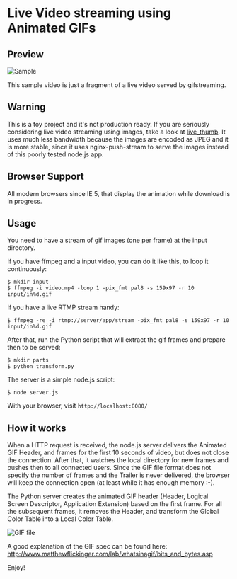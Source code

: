 Live Video streaming using Animated GIFs
========================================

Preview
-------

![Sample](https://raw.github.com/jbochi/gifstreaming/master/doc/sample.gif)

This sample video is just a fragment of a live video served by gifstreaming.

Warning
-------

This is a toy project and it's not production ready. If you are seriously considering 
live video streaming using images, take a look at [live_thumb](https://github.com/jbochi/live_thumb).
It uses much less bandwidth because the images are encoded as JPEG and it is more
stable, since it uses nginx-push-stream to serve the images instead of this poorly
tested node.js app.

Browser Support
---------------

All modern browsers since IE 5, that display the animation while download is in progress.

Usage
-----

You need to have a stream of gif images (one per frame) at the input directory.

If you have ffmpeg and a input video, you can do it like this, to loop it continuously:

    $ mkdir input
    $ ffmpeg -i video.mp4 -loop 1 -pix_fmt pal8 -s 159x97 -r 10 input/in%d.gif

If you have a live RTMP stream handy:

    $ ffmpeg -re -i rtmp://server/app/stream -pix_fmt pal8 -s 159x97 -r 10 input/in%d.gif

After that, run the Python script that will extract the gif frames and prepare then to be served:

    $ mkdir parts
    $ python transform.py

The server is a simple node.js script:

    $ node server.js


With your browser, visit `http://localhost:8080/`

How it works
------------

When a HTTP request is received, the node.js server delivers the Animated GIF Header, and frames
for the first 10 seconds of video, but does not close the connection. After that, it watches the
local directory for new frames and pushes then to all connected users. Since the GIF file format
does not specify the number of frames and the Trailer is never delivered, the browser will keep
the connection open (at least while it has enough memory :-).

The Python server creates the animated GIF header (Header, Logical Screen Descriptor, Application Extension)
based on the first frame. For all the subsequent frames, it removes the Header, and transform the Global
Color Table into a Local Color Table.

![GIF file](http://www.matthewflickinger.com/lab/whatsinagif/images/gif_file_stream.gif)

A good explanation of the GIF spec can be found here: http://www.matthewflickinger.com/lab/whatsinagif/bits_and_bytes.asp



Enjoy!
